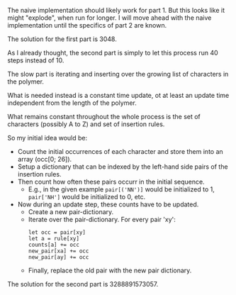The naive implementation should likely work for part 1.
But this looks like it might "explode", when run for longer.
I will move ahead with the naive implementation until the specifics of part 2 are known.

The solution for the first part is 3048.

As I already thought, the second part is simply to let this process run 40 steps instead of 10.

The slow part is iterating and inserting over the growing list of characters in the polymer.

What is needed instead is a constant time update, ot at least an update time independent from the length of the polymer.

What remains constant throughout the whole process is the set of characters (possibly A to Z) and set of insertion rules.

So my initial idea would be:

* Count the initial occurrences of each character and store them into an array (occ[0; 26]).
* Setup a dictionary that can be indexed by the left-hand side pairs of the insertion rules.
* Then count how often these pairs occurr in the initial sequence.
    * E.g., in the given example `pair[('NN')]` would be initialized to 1, `pair['NH']` would be initialized to 0, etc.
* Now during an update step, these counts have to be updated.
    * Create a new pair-dictionary.
    * Iterate over the pair-dictionary. For every pair 'xy':
        ```
        let occ = pair[xy]
        let a = rule[xy]
        counts[a] += occ
        new_pair[xa] += occ
        new_pair[ay] += occ
        ```
    * Finally, replace the old pair with the new pair dictionary.

The solution for the second part is 3288891573057.
